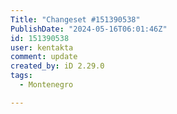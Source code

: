 ```yaml
---
Title: "Changeset #151390538"
PublishDate: "2024-05-16T06:01:46Z"
id: 151390538
user: kentakta
comment: update
created_by: iD 2.29.0
tags:
  - Montenegro

---
```


